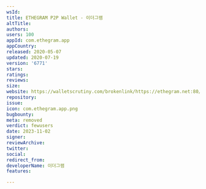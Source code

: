 ```yaml
---
wsId: 
title: ETHEGRAM P2P Wallet - 이더그램
altTitle: 
authors: 
users: 100
appId: com.ethegram.app
appCountry: 
released: 2020-05-07
updated: 2020-07-19
version: '6771'
stars: 
ratings: 
reviews: 
size: 
website: https://walletscrutiny.com/brokenlink/https://ethegram.net:80/
repository: 
issue: 
icon: com.ethegram.app.png
bugbounty: 
meta: removed
verdict: fewusers
date: 2023-11-02
signer: 
reviewArchive: 
twitter: 
social: 
redirect_from: 
developerName: 이더그램
features: 

---
```


